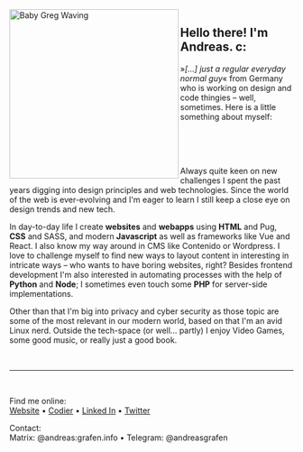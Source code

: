 <img align="left" alt="Baby Greg Waving" src="https://c.tenor.com/ddf8w0Z84ucAAAAC/mandalorian-baby-yoda.gif" width="300px" />

## Hello there! I'm Andreas. c:
»_[…] just a regular everyday normal guy_« from Germany who is working on design and code thingies – well, sometimes. Here is a little something about myself:

<br><br><br>

Always quite keen on new challenges I spent the past years digging into design principles and web technologies. Since the world of the web is ever-evolving and I'm eager to learn I still keep a close eye on design trends and new tech.

In day-to-day life I create **websites** and **webapps** using **HTML** and Pug, **CSS** and SASS, and modern **Javascript** as well as frameworks like Vue and React. I also know my way around in CMS like Contenido or Wordpress. I love to challenge myself to find new ways to layout content in interesting in intricate ways – who wants to have boring websites, right? Besides frontend development I'm also interested in automating processes with the help of **Python** and **Node**; I sometimes even touch some **PHP** for server-side implementations.

Other than that I'm big into privacy and cyber security as those topic are some of the most relevant in our modern world, based on that I'm an avid Linux nerd. Outside the tech-space (or well… partly) I enjoy Video Games, some good music, or really just a good book.

<br>

---

<br>

Find me online:<br>
[Website](https://andreas.grafen.info) • [Codier](https://codier.io/@andreasgrafen) • [Linked In](https://www.linkedin.com/in/andreas-grafen-2205a320b/) • [Twitter](https://twitter.com/andreasgrafen)

Contact:<br>
Matrix: @andreas:grafen.info • Telegram: @andreasgrafen
